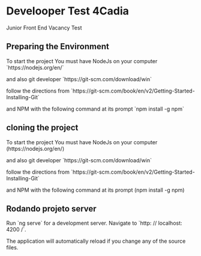 <h1>Develooper Test 4Cadia</h1>

Junior Front End Vacancy Test

## Preparing the Environment

<p>To start the project You must have NodeJs on your computer `https://nodejs.org/en/`</p>
<p>and also git developer `https://git-scm.com/download/win`</p>
<p>follow the directions from `https://git-scm.com/book/en/v2/Getting-Started-Installing-Git`</p>
<p>and NPM with the following command at its prompt `npm install -g npm`</p>

## cloning the project 
<p>To start the project You must have NodeJs on your computer (https://nodejs.org/en/)</p>
<p>and also git developer `https://git-scm.com/download/win`</p>
<p>follow the directions from `https://git-scm.com/book/en/v2/Getting-Started-Installing-Git`</p>
<p>and NPM with the following command at its prompt (npm install -g npm)</p>

## Rodando projeto server

<p>Run `ng serve` for a development server. Navigate to `http: // localhost: 4200 /`.</p>
<p>The application will automatically reload if you change any of the source files.</p>

